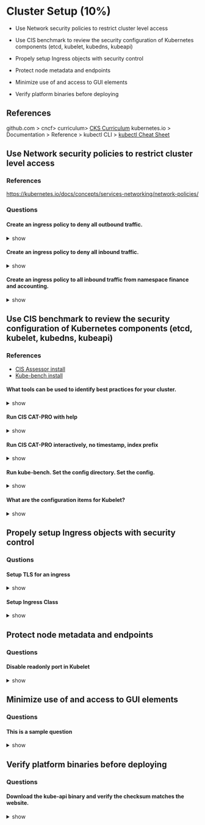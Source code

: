 # Cluster Setup (10%)

* Use Network security policies to restrict cluster level access

* Use CIS benchmark to review the security configuration of Kubernetes components (etcd, kubelet, kubedns, kubeapi)

* Propely setup Ingress objects with security control

* Protect node metadata and endpoints 

* Minimize use of and access to GUI elements

* Verify platform binaries before deploying

## References
github.com > cncf> curriculum> [CKS Curriculum](https://github.com/cncf/curriculum/blob/master/CKS_Curriculum_%20v1.23.pdf)
kubernetes.io > Documentation > Reference > kubectl CLI > [kubectl Cheat Sheet](https://kubernetes.io/docs/reference/kubectl/cheatsheet/)

## Use Network security policies to restrict cluster level access
### References
https://kubernetes.io/docs/concepts/services-networking/network-policies/

### Questions

#### Create an ingress policy to deny all outbound traffic.

<details><summary>show</summary>
<p>

```YAML
---
apiVersion: networking.k8s.io/v1
kind: NetworkPolicy
metadata:
  name: default-deny-egress
spec:
  podSelector: {}
  policyTypes:
  - Egress
```


</p>
</details>

#### Create an ingress policy to deny all inbound traffic.
<details><summary>show</summary>
<p>
  
```YAML
---
apiVersion: networking.k8s.io/v1
kind: NetworkPolicy
metadata:
  name: default-deny-ingress
spec:
  podSelector: {}
  policyTypes:
  - Ingress
```
</p>
</details>

#### Create an ingress policy to all inbound traffic from namespace finance and accounting.
<details><summary>show</summary>
<p>

```YAML
---
apiVersion: networking.k8s.io/v1
kind: NetworkPolicy
metadata:
  name: it
spec:
  podSelector: {}
  policyTypes:
  - Ingress
  TBD
```

</p>
</details>


## Use CIS benchmark to review the security configuration of Kubernetes components (etcd, kubelet, kubedns, kubeapi)

### References
* [CIS Assessor install](https://www.cisecurity.org/cis-benchmarks/)
* [Kube-bench install](https://github.com/aquasecurity/kube-bench/releases)

#### What tools can be used to identify best practices for your cluster. 

<details><summary>show</summary>
<p>

```
CIS Assessor
kube-bench 
```

</p>
</details>

#### Run CIS CAT-PRO with help

<details><summary>show</summary>
<p>

```bash
./Assessor-CLI.sh -h
```
</p>
</details>

#### Run CIS CAT-PRO interactively, no timestamp, index prefix

<details><summary>show</summary>
<p>

```bash
./Assessor-CLI.sh
  -i (interactive)
  -rd (dir)
  -nts (no timestamp)
  -rp index (report prefix)
```
</p>
</details>

#### Run kube-bench. Set the config directory. Set the config. 

<details><summary>show</summary>
<p>

```bash
./kube-bench --config-dir cfg --config cfg/config.yaml
```

```
...
== Summary ==
0 checks PASS
0 checks FAIL
24 checks WARN
0 checks INFO
```
</p>
</details>

#### What are the configuration items for Kubelet?
<details><summary>show</summary>
<p>

Easily generate YAML with:

```bash
kubectl run nginx --image=nginx --restart=Never --dry-run=client -n mynamespace -o yaml > pod.yaml
```

```bash
cat pod.yaml
```

```bash
kubectl create -f pod.yaml
```

sdfsdjflkjlllllll

```bash
sdfsdlkfjskljdsf
```

</p>
</details>

  

## Propely setup Ingress objects with security control

### Qustions

#### Setup TLS for an ingress

<details><summary>show</summary>
<p>

```bash

```

</p>
</details>

#### Setup Ingress Class

<details><summary>show</summary>
<p>

```bash

```

</p>
</details>


## Protect node metadata and endpoints 

### Questions

#### Disable readonly port in Kubelet

<details><summary>show</summary>
<p>

```bash

```

</p>
</details>

## Minimize use of and access to GUI elements

### Questions

#### This is a sample question

<details><summary>show</summary>
<p>

```bash

```


</p>
</details>

## Verify platform binaries before deploying

### Questions

#### Download the kube-api binary and verify the checksum matches the website.

<details><summary>show</summary>
<p>

```bash
```

</p>
</details>
